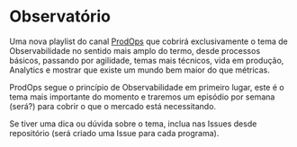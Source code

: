 # Observatório

Uma nova playlist do canal [ProdOps](https://www.youtube.com/prodops) que cobrirá exclusivamente o tema de Observabilidade no sentido mais amplo do termo, desde processos básicos, passando por agilidade, temas mais técnicos, vida em produção, Analytics e mostrar que existe um mundo bem maior do que métricas.

ProdOps segue o princípio de Observabilidade em primeiro lugar, este é o tema mais importante do momento e traremos um episódio por semana (será?) para cobrir o que o mercado está necessitando.

Se tiver uma dica ou dúvida sobre o tema, inclua nas Issues desde repositório (será criado uma Issue para cada programa).
